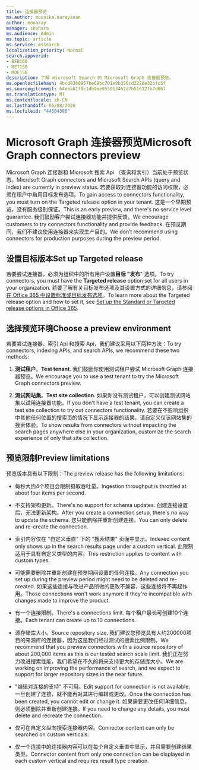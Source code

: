 ```yaml
---
title: 连接器预览
ms.author: mounika.narayanan
author: monaray
manager: shohara
ms.audience: Admin
ms.topic: article
ms.service: mssearch
localization_priority: Normal
search.appverid:
- BFB160
- MET150
- MOE150
description: 了解 microsoft Search 的 Microsoft Graph 连接器预览。
ms.openlocfilehash: 4bcd8360957be69bc701e8b356cd222de32bfc5f
ms.sourcegitcommit: 64eea81f8c1db9ee955013462a7b51612fb7d0b7
ms.translationtype: MT
ms.contentlocale: zh-CN
ms.lasthandoff: 06/08/2020
ms.locfileid: "44604380"
---
```

# <a name="microsoft-graph-connectors-preview"></a><span data-ttu-id="8514e-103">Microsoft Graph 连接器预览</span><span class="sxs-lookup"><span data-stu-id="8514e-103">Microsoft Graph connectors preview</span></span>

<span data-ttu-id="8514e-104">Microsoft Graph 连接器和 Microsoft 搜索 Api （查询和索引）当前处于预览状态。</span><span class="sxs-lookup"><span data-stu-id="8514e-104">Microsoft Graph connectors and Microsoft Search APIs (query and index) are currently in preview status.</span></span> <span data-ttu-id="8514e-105">若要获取对连接器功能的访问权限，必须在租户中启用目标发布选项。</span><span class="sxs-lookup"><span data-stu-id="8514e-105">To gain access to connectors functionality, you must turn on the Targeted release option in your tenant.</span></span> <span data-ttu-id="8514e-106">这是一个早期预览，没有服务级别保证。</span><span class="sxs-lookup"><span data-stu-id="8514e-106">This is an early preview, and there's no service level guarantee.</span></span> <span data-ttu-id="8514e-107">我们鼓励客户尝试连接器功能并提供反馈。</span><span class="sxs-lookup"><span data-stu-id="8514e-107">We encourage customers to try connectors functionality and provide feedback.</span></span> <span data-ttu-id="8514e-108">在预览期间，我们不建议使用连接器来实现生产目的。</span><span class="sxs-lookup"><span data-stu-id="8514e-108">We don’t recommend using connectors for production purposes during the preview period.</span></span>

## <a name="set-up-targeted-release"></a><span data-ttu-id="8514e-109">设置目标版本</span><span class="sxs-lookup"><span data-stu-id="8514e-109">Set up Targeted release</span></span>

<span data-ttu-id="8514e-110">若要尝试连接器，必须为组织中的所有用户设置**目标 "发布**" 选项。</span><span class="sxs-lookup"><span data-stu-id="8514e-110">To try connectors, you must have the **Targeted release** option set for all users in your organization.</span></span> <span data-ttu-id="8514e-111">若要了解有关目标发布选项及其设置方式的详细信息，请参阅[在 Office 365 中设置标准或目标发布选项](https://docs.microsoft.com/office365/admin/manage/release-options-in-office-365?view=o365-worldwide)。</span><span class="sxs-lookup"><span data-stu-id="8514e-111">To learn more about the Targeted release option and how to set it, see [Set up the Standard or Targeted release options in Office 365](https://docs.microsoft.com/office365/admin/manage/release-options-in-office-365?view=o365-worldwide).</span></span>

## <a name="choose-a-preview-environment"></a><span data-ttu-id="8514e-112">选择预览环境</span><span class="sxs-lookup"><span data-stu-id="8514e-112">Choose a preview environment</span></span>

<span data-ttu-id="8514e-113">若要尝试连接器、索引 Api 和搜索 Api，我们建议采用以下两种方法：</span><span class="sxs-lookup"><span data-stu-id="8514e-113">To try connectors, indexing APIs, and search APIs, we recommend these two methods:</span></span>

1. <span data-ttu-id="8514e-114">**测试租户**。</span><span class="sxs-lookup"><span data-stu-id="8514e-114">**Test tenant**.</span></span>  <span data-ttu-id="8514e-115">我们鼓励你使用测试租户尝试 Microsoft Graph 连接器预览。</span><span class="sxs-lookup"><span data-stu-id="8514e-115">We encourage you to use a test tenant to try the Microsoft Graph connectors preview.</span></span>

2. <span data-ttu-id="8514e-116">**测试网站集**。</span><span class="sxs-lookup"><span data-stu-id="8514e-116">**Test site collection**.</span></span> <span data-ttu-id="8514e-117">如果你没有测试租户，可以创建测试网站集以试用连接器功能。</span><span class="sxs-lookup"><span data-stu-id="8514e-117">If you don't have a test tenant, you can create a test site collection to try out connectors functionality.</span></span> <span data-ttu-id="8514e-118">若要在不影响组织中其他任何位置的搜索页的情况下显示连接器的结果，请自定义仅该网站集的搜索体验。</span><span class="sxs-lookup"><span data-stu-id="8514e-118">To show results from connectors without impacting the search pages anywhere else in your organization, customize the search experience of only that site collection.</span></span>

## <a name="preview-limitations"></a><span data-ttu-id="8514e-119">预览限制</span><span class="sxs-lookup"><span data-stu-id="8514e-119">Preview limitations</span></span>

<span data-ttu-id="8514e-120">预览版本具有以下限制：</span><span class="sxs-lookup"><span data-stu-id="8514e-120">The preview release has the following limitations:</span></span>

* <span data-ttu-id="8514e-121">每秒大约4个项目会限制摄取吞吐量。</span><span class="sxs-lookup"><span data-stu-id="8514e-121">Ingestion throughput is throttled at about four items per second.</span></span>

* <span data-ttu-id="8514e-122">不支持架构更新。</span><span class="sxs-lookup"><span data-stu-id="8514e-122">There's no support for schema updates.</span></span> <span data-ttu-id="8514e-123">创建连接设置后，无法更新架构。</span><span class="sxs-lookup"><span data-stu-id="8514e-123">After you create a connection setup, there's no way to update the schema.</span></span> <span data-ttu-id="8514e-124">您只能删除并重新创建连接。</span><span class="sxs-lookup"><span data-stu-id="8514e-124">You can only delete and re-create the connection.</span></span>

* <span data-ttu-id="8514e-125">索引内容仅在 "自定义垂直" 下的 "搜索结果" 页面中显示。</span><span class="sxs-lookup"><span data-stu-id="8514e-125">Indexed content only shows up in the search results page under a custom vertical.</span></span> <span data-ttu-id="8514e-126">此限制适用于具有自定义类型的内容。</span><span class="sxs-lookup"><span data-stu-id="8514e-126">This restriction applies to content with custom types.</span></span>

* <span data-ttu-id="8514e-127">可能需要删除并重新创建在预览期间设置的任何连接。</span><span class="sxs-lookup"><span data-stu-id="8514e-127">Any connection you set up during the preview period might need to be deleted and re-created.</span></span> <span data-ttu-id="8514e-128">如果这些连接与改进产品所做的更改不兼容，这些连接将不再起作用。</span><span class="sxs-lookup"><span data-stu-id="8514e-128">Those connections won't work anymore if they're incompatible with changes made to improve the product.</span></span>

* <span data-ttu-id="8514e-129">有一个连接限制。</span><span class="sxs-lookup"><span data-stu-id="8514e-129">There's a connections limit.</span></span> <span data-ttu-id="8514e-130">每个租户最长可创建10个连接。</span><span class="sxs-lookup"><span data-stu-id="8514e-130">Each tenant can create up to 10 connections.</span></span>

* <span data-ttu-id="8514e-131">源存储库大小。</span><span class="sxs-lookup"><span data-stu-id="8514e-131">Source repository size.</span></span> <span data-ttu-id="8514e-132">我们建议您预览具有大约200000项目的来源库的连接器，因为这是我们经过测试的搜索比例限制。</span><span class="sxs-lookup"><span data-stu-id="8514e-132">We recommend that you preview connectors with a source repository of about 200,000 items as this is our tested search scale limit.</span></span> <span data-ttu-id="8514e-133">我们正在努力改进搜索性能，我们希望在不久的将来支持更大的存储库大小。</span><span class="sxs-lookup"><span data-stu-id="8514e-133">We are working on improving the performance of search, and we expect to support for larger repository sizes in the near future.</span></span>

* <span data-ttu-id="8514e-134">"编辑对连接的支持" 不可用。</span><span class="sxs-lookup"><span data-stu-id="8514e-134">Edit support for connection is not available.</span></span> <span data-ttu-id="8514e-135">一旦创建了连接，就不能再对其进行编辑或更改。</span><span class="sxs-lookup"><span data-stu-id="8514e-135">Once the connection has been created, you cannot edit or change it.</span></span> <span data-ttu-id="8514e-136">如果需要更改任何详细信息，则必须删除并重新创建连接。</span><span class="sxs-lookup"><span data-stu-id="8514e-136">If you need to change any details, you must delete and recreate the connection.</span></span>

* <span data-ttu-id="8514e-137">仅可在自定义纵向搜索连接器内容。</span><span class="sxs-lookup"><span data-stu-id="8514e-137">Connector content can only be searched on custom verticals.</span></span>

* <span data-ttu-id="8514e-138">仅一个连接中的连接器内容可以在每个自定义垂直中显示，并且需要创建结果类型。</span><span class="sxs-lookup"><span data-stu-id="8514e-138">Connector content from only one connection can be displayed in each custom vertical and requires result type creation.</span></span>
